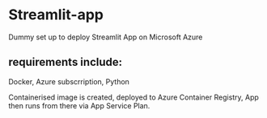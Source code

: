 # Streamlit-app
Dummy set up to deploy Streamlit App on Microsoft Azure

## requirements include: 

Docker, Azure subscrription, Python

Containerised image is created, deployed to Azure Container Registry, App then runs from there via App Service Plan.
